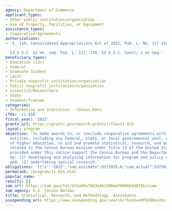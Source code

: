 ```yaml
---
agency: Department of Commerce
applicant_types:
- Other public institution/organization
- Use of Property, Facilities, or Equipment
assistance_types:
- Cooperative Agreements
authorizations:
- 'I, 110, Consolidated Appropriations Act of 2022, Pub. L. No. 117-328, Section 110

  13 U.S.C. §1 et. seq. Pub. L. 117, 328. 13 U.S.C. &sect; 1 et seq.'
beneficiary_types:
- Education (13+)
- Federal
- Graduate Student
- Local
- Private nonprofit institution/organization
- Public nonprofit institution/organization
- Scientist/Researchers
- State
- Student/Trainee
categories:
- Information and Statistics - Census Data
cfda: '11.016'
fiscal_year: '2022'
grants_url: https://grants.gov/search-grants?cfda=11.016
layout: program
objective: 'To make awards to, or conclude cooperative agreements with appropriate
  entities, including any Federal, State, or local governmental unit, or institution
  of higher education, to aid and promote statistical, research, and methodology activities
  related to the Census Bureau mission under Title 13 of the United States Code.  Awards
  provided under this notice support the Census Bureau and the Department of Commerce
  by: (1) developing and analyzing information for program and policy considerations;
  and, (2) undertaking special research.'
obligations: '[{"x":"2022","sam_estimate":5373935.0,"sam_actual":5373935.0,"usa_spending_actual":610177.0},{"x":"2023","sam_estimate":2874895.0,"sam_actual":0.0,"usa_spending_actual":178482.0},{"x":"2024","sam_estimate":0.0,"sam_actual":0.0,"usa_spending_actual":102000.0}]'
permalink: /program/11.016.html
popular_name: ''
results: []
sam_url: https://sam.gov/fal/bfaa69a7063e4b128bbe7096b64d876b/view
sub-agency: U.S. Census Bureau
title: Statistical, Research, and Methodology  Assistance
usaspending_url: https://www.usaspending.gov/search/?hash=e9f0200ea19ca57856ef3fd61d69001d
---
```

